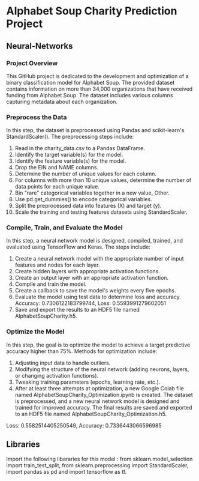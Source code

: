 # Alphabet Soup Charity Prediction Project
## Neural-Networks


### Project Overview

This GitHub project is dedicated to the development and optimization of a binary classification model for Alphabet Soup. The provided dataset contains information on more than 34,000 organizations that have received funding from Alphabet Soup. The dataset includes various columns capturing metadata about each organization.

### Preprocess the Data
In this step, the dataset is preprocessed using Pandas and scikit-learn's StandardScaler(). The preprocessing steps include:

1. Read in the charity_data.csv to a Pandas DataFrame.
2. Identify the target variable(s) for the model.
3. Identify the feature variable(s) for the model.
4. Drop the EIN and NAME columns.
5. Determine the number of unique values for each column.
6. For columns with more than 10 unique values, determine the number of data points for each unique value.
7. Bin "rare" categorical variables together in a new value, Other.
8. Use pd.get_dummies() to encode categorical variables.
9. Split the preprocessed data into features (X) and target (y).
10. Scale the training and testing features datasets using StandardScaler.
 
### Compile, Train, and Evaluate the Model
In this step, a neural network model is designed, compiled, trained, and evaluated using TensorFlow and Keras. The steps include:

1. Create a neural network model with the appropriate number of input features and nodes for each layer.
2. Create hidden layers with appropriate activation functions.
3. Create an output layer with an appropriate activation function.
4. Compile and train the model.
5. Create a callback to save the model's weights every five epochs.
6. Evaluate the model using test data to determine loss and accuracy.
Accuracy: 0.7306122183799744, Loss: 0.5593991279602051
7. Save and export the results to an HDF5 file named AlphabetSoupCharity.h5.


### Optimize the Model
In this step, the goal is to optimize the model to achieve a target predictive accuracy higher than 75%. Methods for optimization include:

1. Adjusting input data to handle outliers.
2. Modifying the structure of the neural network (adding neurons, layers, or changing activation functions).
3. Tweaking training parameters (epochs, learning rate, etc.).
4. After at least three attempts at optimization, a new Google Colab file named AlphabetSoupCharity_Optimization.ipynb is created. The dataset is preprocessed, and a new neural network model is designed and trained for improved accuracy. The final results are saved and exported to an HDF5 file named AlphabetSoupCharity_Optimization.h5.

Loss: 0.5582514405250549, Accuracy: 0.7336443066596985

## Libraries
Import the following libararies for this model : from sklearn.model_selection import train_test_split, from sklearn.preprocessing import StandardScaler, import pandas as pd and 
import tensorflow as tf.


